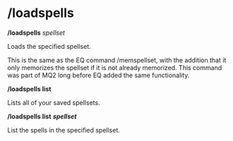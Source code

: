# /loadspells

**/loadspells** _spellset_

Loads the specified spellset.

This is the same as the EQ command /memspellset, with the addition that it only memorizes the spellset if it is not already memorized. This command was part of MQ2 long before EQ added the same functionality.

**/loadspells list**

Lists all of your saved spellsets.

**/loadspells list** _**spellset**_

List the spells in the specified spellset.

